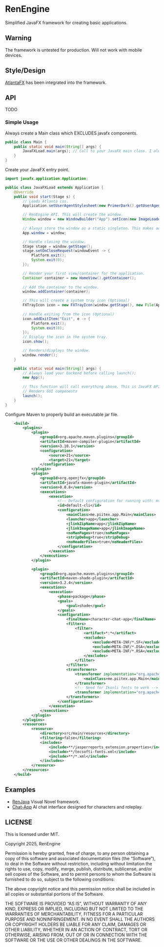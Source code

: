 # RenEngine
Simplified JavaFX framework for creating basic applications.

## Warning
The framework is untested for production. Will not work with mobile devices.

## Style/Design
[AtlantaFX](https://github.com/mkpaz/atlantafx) has been integrated into the framework.

## API
TODO

### Simple Usage

Always create a Main class which EXCLUDES javafx components.
```java
public class Main {
    public static void main(String[] args) {
        JavaFXLoad.main(args); // Call to your JavaFX main class. I always call it JavaFXLoad.
    }
}
```

Create your JavaFX entry point.
```java
import javafx.application.Application;

public class JavaFXLoad extends Application {
    @Override
    public void start(Stage s) {
        // Loads Atlanta css.
        Application.setUserAgentStylesheet(new PrimerDark().getUserAgentStylesheet());

        // RenEngine API. This will create the window.
        Window window = new WindowBuilder("App").setIcon(new ImageLoader(new File(App.getAppDirectory(), "logo.png"))).setDimensions(1920, 1080).build();
        
        // Always store the window as a static singleton. This makes accessing and modifying the window easier.
        App.window = window;

        // Handle closing the window.
        Stage stage = window.getStage();
        stage.setOnCloseRequest(windowEvent -> {
            Platform.exit();
            System.exit(0);
        });

        // Render your first view/container for the application.
        Container container = new HomeView().getContainer();
        
        // Add the container to the window.
        window.addContainer(container);

        // This will create a system tray icon (Optional)
        FXTrayIcon icon = new FXTrayIcon(window.getStage(), new File(App.getAppDirectory(), "logo.png"), 128, 128);
        
        // Handle exiting from the icon (Optional)
        icon.addExitItem("Exit", e -> {
            Platform.exit();
            System.exit(0);
        });
        // Display the icon in the system tray.
        icon.show();

        // Renders/displays the window.
        window.render();
    }

    public static void main(String[] args) {
        // Always load your backend before calling launch();
        new App();
        
        // This function will call everything above. This is JavaFX API.
        // Renders GUI components
        launch();
    }
}
```

Configure Maven to properly build an executable jar file.
```xml
    <build>
        <plugins>
            <plugin>
                <groupId>org.apache.maven.plugins</groupId>
                <artifactId>maven-compiler-plugin</artifactId>
                <version>3.10.1</version>
                <configuration>
                    <source>21</source>
                    <target>21</target>
                </configuration>
            </plugin>
            <plugin>
                <groupId>org.openjfx</groupId>
                <artifactId>javafx-maven-plugin</artifactId>
                <version>0.0.8</version>
                <executions>
                    <execution>
                        <!-- Default configuration for running with: mvn clean javafx:run -->
                        <id>default-cli</id>
                        <configuration>
                            <mainClass>me.piitex.app.Main</mainClass>
                            <launcher>app</launcher>
                            <jlinkZipName>app</jlinkZipName>
                            <jlinkImageName>app</jlinkImageName>
                            <noManPages>true</noManPages>
                            <stripDebug>true</stripDebug>
                            <noHeaderFiles>true</noHeaderFiles>
                        </configuration>
                    </execution>
                </executions>
            </plugin>

            <plugin>
                <groupId>org.apache.maven.plugins</groupId>
                <artifactId>maven-shade-plugin</artifactId>
                <version>3.2.4</version>
                <executions>
                    <execution>
                        <phase>package</phase>
                        <goals>
                            <goal>shade</goal>
                        </goals>
                        <configuration>
                            <finalName>character-chat-app</finalName>
                            <filters>
                                <filter>
                                    <artifact>*:*</artifact>
                                    <excludes>
                                        <exclude>META-INF/*.SF</exclude>
                                        <exclude>META-INF/*.DSA</exclude>
                                        <exclude>META-INF/*.RSA</exclude>
                                    </excludes>
                                </filter>
                            </filters>
                            <transformers>
                                <transformer implementation="org.apache.maven.plugins.shade.resource.ManifestResourceTransformer">
                                    <mainClass>me.piitex.app.Main</mainClass>
                                </transformer>
                                <!-- Need for Ikonli fonts to work -->
                                <transformer implementation="org.apache.maven.plugins.shade.resource.ServicesResourceTransformer"/>
                            </transformers>
                        </configuration>
                    </execution>
                </executions>
            </plugin>
        </plugins>
        <resources>
            <resource>
                <directory>src/main/resources</directory>
                <filtering>false</filtering>
                <includes>
                    <include>**/jasperreports_extension.properties</include>
                    <include>**/tecsofti-fonts.xml</include>
                    <include>**/*.xml</include>
                </includes>
            </resource>
        </resources>
    </build>
```


## Examples
* [RenJava](https://github.com/HackusatePvP/RenJava) Visual Novel framework.
* [Chat-App](https://github.com/HackusatePvP/character-chat-app) AI chat interface designed for characters and roleplay.

## LICENSE
This is licensed under MIT.

Copyright 2025, RenEngine

Permission is hereby granted, free of charge, to any person obtaining a copy of this software and associated documentation files (the “Software”), to deal in the Software without restriction, including without limitation the rights to use, copy, modify, merge, publish, distribute, sublicense, and/or sell copies of the Software, and to permit persons to whom the Software is furnished to do so, subject to the following conditions:

The above copyright notice and this permission notice shall be included in all copies or substantial portions of the Software.

THE SOFTWARE IS PROVIDED “AS IS”, WITHOUT WARRANTY OF ANY KIND, EXPRESS OR IMPLIED, INCLUDING BUT NOT LIMITED TO THE WARRANTIES OF MERCHANTABILITY, FITNESS FOR A PARTICULAR PURPOSE AND NONINFRINGEMENT. IN NO EVENT SHALL THE AUTHORS OR COPYRIGHT HOLDERS BE LIABLE FOR ANY CLAIM, DAMAGES OR OTHER LIABILITY, WHETHER IN AN ACTION OF CONTRACT, TORT OR OTHERWISE, ARISING FROM, OUT OF OR IN CONNECTION WITH THE SOFTWARE OR THE USE OR OTHER DEALINGS IN THE SOFTWARE.